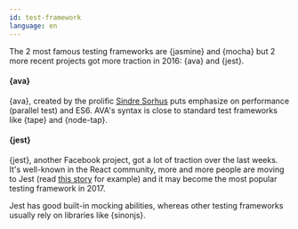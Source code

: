 ```yaml
---
id: test-framework  
language: en
---
```


The 2 most famous testing frameworks are {jasmine} and {mocha} but 2 more recent projects got more traction in 2016: {ava} and {jest}.

#### {ava}

{ava}, created by the prolific [Sindre Sorhus](https://github.com/sindresorhus) puts emphasize on performance (parallel test) and ES6. AVA's syntax is close to standard test frameworks like {tape} and {node-tap}.

#### {jest}

{jest}, another Facebook project, got a lot of traction over the last weeks. It's well-known in the React community, more and more people are moving to Jest (read [this story](https://medium.com/@kentcdodds/migrating-to-jest-881f75366e7e#.z9x53j1ea) for example) and it may become the most popular testing framework in 2017.

Jest has good built-in mocking abilities, whereas other testing frameworks usually rely on libraries like {sinonjs}.

